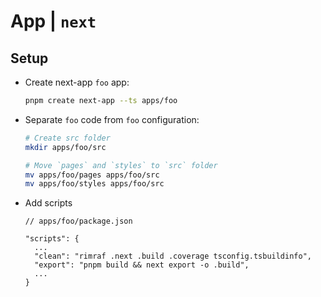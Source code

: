 # App | `next`

## Setup

- Create next-app `foo` app:

  ```sh
  pnpm create next-app --ts apps/foo
  ```

- Separate `foo` code from `foo` configuration:

  ```sh
  # Create src folder
  mkdir apps/foo/src

  # Move `pages` and `styles` to `src` folder
  mv apps/foo/pages apps/foo/src
  mv apps/foo/styles apps/foo/src
  ```

- Add scripts

  ```jsonc
  // apps/foo/package.json

  "scripts": {
    ...
    "clean": "rimraf .next .build .coverage tsconfig.tsbuildinfo",
    "export": "pnpm build && next export -o .build",
    ...
  }
  ```
